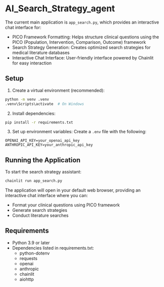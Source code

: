 # AI_Search_Strategy_agent

The current main application is `app_search.py`, which provides an interactive chat interface for:
- PICO Framework Formatting: Helps structure clinical questions using the PICO (Population, Intervention, Comparison, Outcome) framework
- Search Strategy Generation: Creates optimized search strategies for medical literature databases
- Interactive Chat Interface: User-friendly interface powered by Chainlit for easy interaction


## Setup

1. Create a virtual environment (recommended):
```bash
python -m venv .venv
.venv\Scripts\activate  # On Windows
```

2. Install dependencies:
```bash
pip install -r requirements.txt
```

3. Set up environment variables:
Create a `.env` file with the following:
```
OPENAI_API_KEY=your_openai_api_key
ANTHROPIC_API_KEY=your_anthropic_api_key
```

## Running the Application

To start the search strategy assistant:

```bash
chainlit run app_search.py
```

The application will open in your default web browser, providing an interactive chat interface where you can:
- Format your clinical questions using PICO framework
- Generate search strategies
- Conduct literature searches

## Requirements

- Python 3.9 or later
- Dependencies listed in requirements.txt:
  - python-dotenv
  - requests
  - openai
  - anthropic
  - chainlit
  - aiohttp
